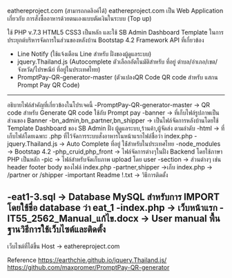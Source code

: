 eathereproject.com (สามารถกดลิงค์ได้)
 eathereproject.com เป็น Web Application เกี่ยวกับ การสั่งซื้ออาหารด้วยตนเองแบบตัดเงินในระบบ (Top up)
 
 ใช้ PHP v.7.3 HTML5 CSS3 เป็นหลัก และใช้ SB Admin Dashboard Template ในการประยุกต์บริหารจัดการในส่วนของหลังบ้าน
 Bootstap 4.2 Framework
 API ที่เกี่ยวข้อง
  - Line Notify (ใช้แจ้งเตือน Line สำหรับ ฝั่งของผู้ดูแลระบบ)
  - jquery.Thailand.js (Autocomplete ตัวเลือกอัตโนมัติสำหรับ ที่อยู่ ตำบล/อำเภอ/เขต/จังหวัด/ไปรษณีย์ ที่อยู่ในประเทศไทย)
  - PromptPay-QR-generator-master (ตัวแปลงQR Code QR code สำหรับ แสกน Prompt Pay QR Code)
------------------------------------------------------------------------------------------------------------------------
อธิบายไฟล์สำคัญที่เกี่ยวข้องในโปรเจคนี้
 -PromptPay-QR-generator-master -> QR code สำหรับ Generate QR code ใช้กับ Prompt pay
 -banner -> ที่เก็บไฟล์รูปภาพเป็นส่วนของ Banner
 -bn_admin,bn_partner,bn_shipper -> เป็นไฟล์จัดการหลังบ้านโดยใช้ Template Dashboard ของ SB Admin ฝั่ง ผู้ดูแลระบบ,ร้านค้า,ผู้จัดส่ง ตามลำดับ
-html -> ที่เก็บไฟล์โดยเฉพาะ .php ที่ไว้จัดการระบบสั่งอาหารในหน้าแรกไฟล์ชื่อว่า index.php
 -jquery.Thailand.js -> Auto Complete ที่อยู่ ใช่้สำหรับในประเทศไทย
 -node_modules -> Bootstap 4.2
 -php_cruid,php_front -> ไฟล์จัดการต่างๆในฝั่ง Backend โดยใช้ภาษา PHP เป็นหลัก
 -pic -> ไฟล์สำหรับจัดเก็บภาพ upload โดย user 
 -section -> ส่วนต่างๆ เช่น header footer body ของไฟล์ index.php
 -partner,shipper ->เก็บ index.php -> /partner or /shipper
 -important Readme !.txt -> วิธีการติดตั้ง 

 -eat1-3.sql -> Database MySQL สำหรับการ IMPORT โดยใช้ชื่อ database ว่า eat_1
 -index.php -> เว็บหน้าแรก
 -IT55_2562_Manual_แก้ไข.docx -> User manual พื้นฐานวิธีการใช้เว็บไซต์และติดตั้ง
 ------------------------------------------------------------------------------------------------------------------------

 เว็บไซต์ที่ได้ขึ้น Host -> eathereproject.com
 
 Reference
 https://earthchie.github.io/jquery.Thailand.js/
 https://github.com/maxpromer/PromptPay-QR-generator
